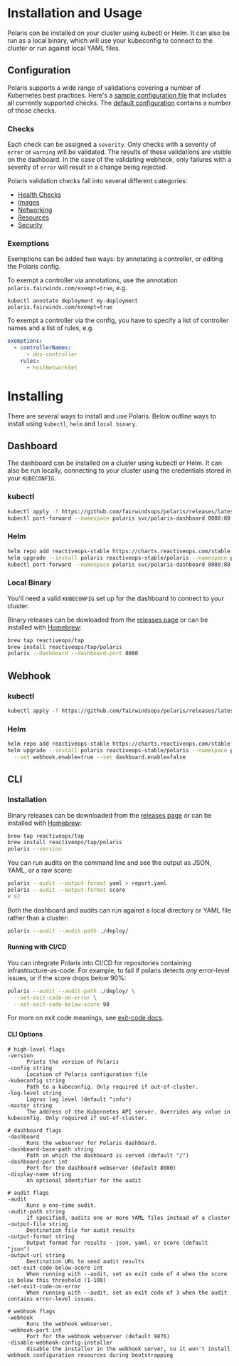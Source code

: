 # Installation and Usage
Polaris can be installed on your cluster using kubectl or Helm. It can also
be run as a local binary, which will use your kubeconfig to connect to the cluster
or run against local YAML files.

## Configuration
Polaris supports a wide range of validations covering a number of Kubernetes best practices.
Here's a [sample configuration file](/examples/config-full.yaml) that includes all currently supported checks.
The [default configuration](/examples/config.yaml) contains a number of those checks.


### Checks
Each check can be assigned a `severity`. Only checks with a severity of `error` or `warning` will be validated. The results of these validations are visible on the dashboard. In the case of the validating webhook, only failures with a severity of `error` will result in a change being rejected.

Polaris validation checks fall into several different categories:

- [Health Checks](check-documentation/health-checks.md)
- [Images](check-documentation/images.md)
- [Networking](check-documentation/networking.md)
- [Resources](check-documentation/resources.md)
- [Security](check-documentation/security.md)

### Exemptions
Exemptions can be added two ways: by annotating a controller, or editing the Polaris config.

To exempt a controller via annotations, use the annotation `polaris.fairwinds.com/exempt=true`, e.g.
```
kubectl annotate deployment my-deployment polaris.fairwinds.com/exempt=true
```

To exempt a controller via the config, you have to specify a list of controller names and a list of rules, e.g.
```yaml
exemptions:
  - controllerNames:
      - dns-controller
    rules:
      - hostNetworkSet
```

# Installing
There are several ways to install and use Polaris. Below outline ways to install using `kubectl`, `helm` and `local binary`.

## Dashboard
The dashboard can be installed on a cluster using kubectl or Helm. It can also be run locally,
connecting to your cluster using the credentials stored in your `KUBECONFIG`.

### kubectl
```bash
kubectl apply -f https://github.com/fairwindsops/polaris/releases/latest/download/dashboard.yaml
kubectl port-forward --namespace polaris svc/polaris-dashboard 8080:80
```
### Helm
```bash
helm repo add reactiveops-stable https://charts.reactiveops.com/stable
helm upgrade --install polaris reactiveops-stable/polaris --namespace polaris
kubectl port-forward --namespace polaris svc/polaris-dashboard 8080:80
```

### Local Binary
You'll need a valid `KUBECONFIG` set up for the dashboard to connect to your cluster.

Binary releases can be dowloaded from the [releases page](https://github.com/fairwindsops/polaris/releases)
or can be installed with [Homebrew](https://brew.sh/):
```bash
brew tap reactiveops/tap
brew install reactiveops/tap/polaris
polaris --dashboard --dashboard-port 8080
```

## Webhook
### kubectl
```bash
kubectl apply -f https://github.com/fairwindsops/polaris/releases/latest/download/webhook.yaml
```

### Helm
```bash
helm repo add reactiveops-stable https://charts.reactiveops.com/stable
helm upgrade --install polaris reactiveops-stable/polaris --namespace polaris \
  --set webhook.enable=true --set dashboard.enable=false
```

## CLI
### Installation
Binary releases can be downloaded from the [releases page](https://github.com/fairwindsops/polaris/releases)
or can be installed with [Homebrew](https://brew.sh/):
```bash
brew tap reactiveops/tap
brew install reactiveops/tap/polaris
polaris --version
```

You can run audits on the command line and see the output as JSON, YAML, or a raw score:
```bash
polaris --audit --output-format yaml > report.yaml
polaris --audit --output-format score
# 92
```

Both the dashboard and audits can run against a local directory or YAML file
rather than a cluster:
```bash
polaris --audit --audit-path ./deploy/
```

#### Running with CI/CD
You can integrate Polaris into CI/CD for repositories containing infrastructure-as-code.
For example, to fail if polaris detects *any* error-level issues, or if the score drops below 90%:
```bash
polaris --audit --audit-path ./deploy/ \
  --set-exit-code-on-error \
  --set-exit-code-below-score 90
```

For more on exit code meanings, see [exit-code docs](exit-codes.md).

#### CLI Options

```
# high-level flags
-version
      Prints the version of Polaris
-config string
      Location of Polaris configuration file
-kubeconfig string
      Path to a kubeconfig. Only required if out-of-cluster.
-log-level string
      Logrus log level (default "info")
-master string
      The address of the Kubernetes API server. Overrides any value in kubeconfig. Only required if out-of-cluster.

# dashboard flags
-dashboard
      Runs the webserver for Polaris dashboard.
-dashboard-base-path string
      Path on which the dashboard is served (default "/")
-dashboard-port int
      Port for the dashboard webserver (default 8080)
-display-name string
      An optional identifier for the audit

# audit flags
-audit
      Runs a one-time audit.
-audit-path string
      If specified, audits one or more YAML files instead of a cluster
-output-file string
      Destination file for audit results
-output-format string
      Output format for results - json, yaml, or score (default "json")
-output-url string
      Destination URL to send audit results
-set-exit-code-below-score int
      When running with --audit, set an exit code of 4 when the score is below this threshold (1-100)
-set-exit-code-on-error
      When running with --audit, set an exit code of 3 when the audit contains error-level issues.

# webhook flags
-webhook
      Runs the webhook webserver.
-webhook-port int
      Port for the webhook webserver (default 9876)
-disable-webhook-config-installer
      disable the installer in the webhook server, so it won't install webhook configuration resources during bootstrapping
```

